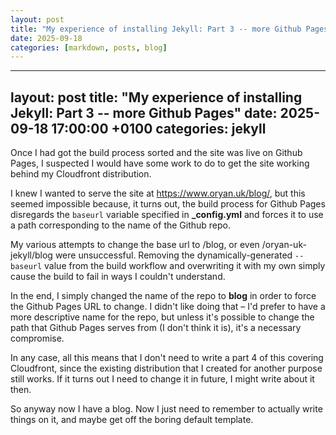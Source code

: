 ```yaml
---
layout: post
title: "My experience of installing Jekyll: Part 3 -- more Github Pages"
date: 2025-09-18
categories: [markdown, posts, blog]
---
```

---
layout: post
title: "My experience of installing Jekyll: Part 3 -- more Github Pages"
date: 2025-09-18 17:00:00 +0100
categories: jekyll
---

Once I had got the build process sorted and the site was live on Github Pages, I suspected I would have some work to do to get the site working behind my Cloudfront distribution.

I knew I wanted to serve the site at <https://www.oryan.uk/blog/>, but this seemed impossible because, it turns out, the build process for Github Pages disregards the `baseurl` variable specified in **_config.yml** and forces it to use a path corresponding to the name of the Github repo.

My various attempts to change the base url to /blog, or even /oryan-uk-jekyll/blog were unsuccessful. Removing the dynamically-generated `--baseurl` value from the build workflow and overwriting it with my own simply cause the build to fail in ways I couldn't understand.

In the end, I simply changed the name of the repo to **blog** in order to force the Github Pages URL to change. I didn't like doing that – I'd prefer to have a more descriptive name for the repo, but unless it's possible to change the path that Github Pages serves from (I don't think it is), it's a necessary compromise.

In any case, all this means that I don't need to write a part 4 of this covering Cloudfront, since the existing distribution that I created for another purpose still works. If it turns out I need to change it in future, I might write about it then.

So anyway now I have a blog. Now I just need to remember to actually write things on it, and maybe get off the boring default template.